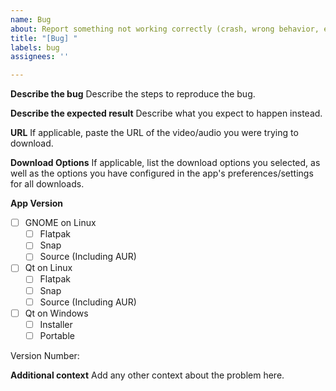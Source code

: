 ```yaml
---
name: Bug
about: Report something not working correctly (crash, wrong behavior, etc...)
title: "[Bug] "
labels: bug
assignees: ''

---
```


**Describe the bug**
Describe the steps to reproduce the bug.

**Describe the expected result**
Describe what you expect to happen instead.

**URL**
If applicable, paste the URL of the video/audio you were trying to download.

**Download Options**
If applicable, list the download options you selected, as well as the options you have configured in the app's preferences/settings for all downloads.

**App Version**
- [ ] GNOME on Linux
    - [ ] Flatpak
    - [ ] Snap
    - [ ] Source (Including AUR)
- [ ] Qt on Linux
    - [ ] Flatpak
    - [ ] Snap
    - [ ] Source (Including AUR)
- [ ] Qt on Windows
    - [ ] Installer
    - [ ] Portable

Version Number: 

**Additional context**
Add any other context about the problem here.
